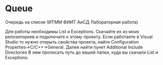 # Queue
Очередь на списке (ИТММ ФИИТ АиСД Лабораторная работа)


Для работы необходимы List и Exceptions. Скачайте их из моих репозиториев и подключите к этому проекту.
Если работаете в Visual Studio то нужно открыть свойства проекта, найти Configuration Properties->C/C++->General. 
Далее найти пункт Additional Include Directories В нем прописать путь до вашей папки, куда вы скачали List и Exceptions.
